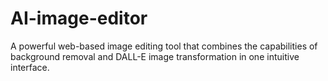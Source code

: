 # AI-image-editor
A powerful web-based image editing tool that combines the capabilities of background removal and DALL-E image transformation in one intuitive interface.
